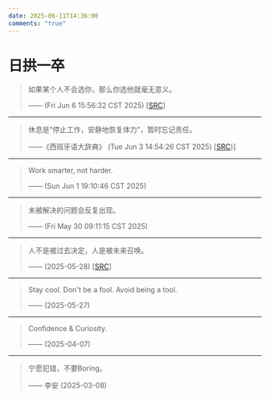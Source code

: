 ```yaml
---
date: 2025-06-11T14:36:00
comments: "true"
---
```


# 日拱一卒

> 如果某个人不会选你，那么你选他就毫无意义。
> 
> —— (Fri Jun  6 15:56:32 CST 2025) \[[SRC](https://xuan-insr.github.io/%E7%94%9F%E6%B4%BB/%E4%BA%B2%E5%AF%86%E5%85%B3%E7%B3%BB/#2-%E5%8F%AF%E4%BE%9D%E8%B5%96)\]

---

> 休息是“停止工作，安静地恢复体力”，暂时忘记责任。
> 
> ——《西班牙语大辞典》 (Tue Jun  3 14:54:26 CST 2025) \[[SRC](https://www.bilibili.com/video/BV1cij9zjE77/))\]

---

> Work smarter, not harder.
> 
> —— (Sun Jun  1 19:10:46 CST 2025)

---

> 未被解决的问题会反复出现。
> 
> —— (Fri May 30 09:11:15 CST 2025)

---

> 人不是被过去决定，人是被未来召唤。
> 
> —— (2025-05-28) \[[SRC](https://www.bilibili.com/video/BV183411U78u/)\]

---

> Stay cool. Don't be a fool. Avoid being a tool.
> 
> —— (2025-05-27)

---

> Confidence & Curiosity.
> 
> —— (2025-04-07)

---

> 宁愿犯错，不要Boring。
> 
> —— 李安 (2025-03-08)









